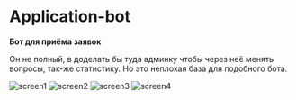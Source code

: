 # Application-bot
__Бот для приёма заявок__

Он не полный, в доделать бы туда админку чтобы через неё менять вопросы, так-же статистику. Но это неплохая база для подобного бота.

![screen1]([https://imgur.com/grJeyl0https://i.imgur.com/grJeyl0.jpg](https://i.imgur.com/grJeyl0.jpg))
![screen2](https://imgur.com/grJeyl0https://i.imgur.com/4QMfD9O.jpg)
![screen3](https://imgur.com/grJeyl0https://i.imgur.com/AU6rQZz.jpg)
![screen4](https://imgur.com/grJeyl0https://i.imgur.com/PTqR51R.jpg)
